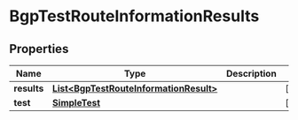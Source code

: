 

# BgpTestRouteInformationResults


## Properties

| Name | Type | Description | Notes |
|------------ | ------------- | ------------- | -------------|
|**results** | [**List&lt;BgpTestRouteInformationResult&gt;**](BgpTestRouteInformationResult.md) |  |  [optional] |
|**test** | [**SimpleTest**](SimpleTest.md) |  |  [optional] |



